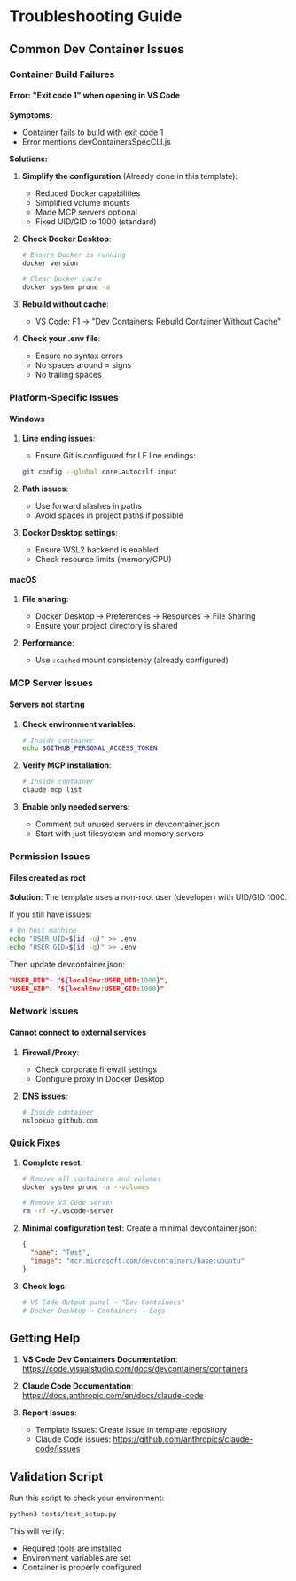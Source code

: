 # Troubleshooting Guide

## Common Dev Container Issues

### Container Build Failures

#### Error: "Exit code 1" when opening in VS Code

**Symptoms:**
- Container fails to build with exit code 1
- Error mentions devContainersSpecCLI.js

**Solutions:**

1. **Simplify the configuration** (Already done in this template):
   - Reduced Docker capabilities
   - Simplified volume mounts
   - Made MCP servers optional
   - Fixed UID/GID to 1000 (standard)

2. **Check Docker Desktop**:
   ```bash
   # Ensure Docker is running
   docker version
   
   # Clear Docker cache
   docker system prune -a
   ```

3. **Rebuild without cache**:
   - VS Code: F1 → "Dev Containers: Rebuild Container Without Cache"

4. **Check your .env file**:
   - Ensure no syntax errors
   - No spaces around = signs
   - No trailing spaces

### Platform-Specific Issues

#### Windows

1. **Line ending issues**:
   - Ensure Git is configured for LF line endings:
   ```bash
   git config --global core.autocrlf input
   ```

2. **Path issues**:
   - Use forward slashes in paths
   - Avoid spaces in project paths if possible

3. **Docker Desktop settings**:
   - Ensure WSL2 backend is enabled
   - Check resource limits (memory/CPU)

#### macOS

1. **File sharing**:
   - Docker Desktop → Preferences → Resources → File Sharing
   - Ensure your project directory is shared

2. **Performance**:
   - Use `:cached` mount consistency (already configured)

### MCP Server Issues

#### Servers not starting

1. **Check environment variables**:
   ```bash
   # Inside container
   echo $GITHUB_PERSONAL_ACCESS_TOKEN
   ```

2. **Verify MCP installation**:
   ```bash
   # Inside container
   claude mcp list
   ```

3. **Enable only needed servers**:
   - Comment out unused servers in devcontainer.json
   - Start with just filesystem and memory servers

### Permission Issues

#### Files created as root

**Solution**: The template uses a non-root user (developer) with UID/GID 1000.

If you still have issues:
```bash
# On host machine
echo "USER_UID=$(id -u)" >> .env
echo "USER_GID=$(id -g)" >> .env
```

Then update devcontainer.json:
```json
"USER_UID": "${localEnv:USER_UID:1000}",
"USER_GID": "${localEnv:USER_GID:1000}"
```

### Network Issues

#### Cannot connect to external services

1. **Firewall/Proxy**:
   - Check corporate firewall settings
   - Configure proxy in Docker Desktop

2. **DNS issues**:
   ```bash
   # Inside container
   nslookup github.com
   ```

### Quick Fixes

1. **Complete reset**:
   ```bash
   # Remove all containers and volumes
   docker system prune -a --volumes
   
   # Remove VS Code server
   rm -rf ~/.vscode-server
   ```

2. **Minimal configuration test**:
   Create a minimal devcontainer.json:
   ```json
   {
     "name": "Test",
     "image": "mcr.microsoft.com/devcontainers/base:ubuntu"
   }
   ```

3. **Check logs**:
   ```bash
   # VS Code Output panel → "Dev Containers"
   # Docker Desktop → Containers → Logs
   ```

## Getting Help

1. **VS Code Dev Containers Documentation**:
   https://code.visualstudio.com/docs/devcontainers/containers

2. **Claude Code Documentation**:
   https://docs.anthropic.com/en/docs/claude-code

3. **Report Issues**:
   - Template issues: Create issue in template repository
   - Claude Code issues: https://github.com/anthropics/claude-code/issues

## Validation Script

Run this script to check your environment:

```bash
python3 tests/test_setup.py
```

This will verify:
- Required tools are installed
- Environment variables are set
- Container is properly configured